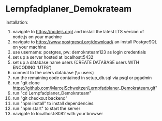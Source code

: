 # Lernpfadplaner_Demokrateam

installation:

1) navigate to https://nodejs.org/ and install the latest LTS version of node.js on your machine
2) navigate to https://www.postgresql.org/download/ an install PostgreSQL on your machine
3) use username: postgres, pw: demokrateam123 as login credentials
4) set up a server hosted at localhost:5432
5) set up a database name users (CREATE DATABASE users WITH ENCODING 'UTF8')
6) connect to the users database (\c users)
7) run the remaining code contained in setup_db.sql via psql or pgadmin 
8) run "git clone https://github.com/MarcelSchweitzer/Lernpfadplaner_Demokrateam.git"
9) run "cd Lernpfadplaner_Demokrateam"
10) run "git checkout backend"
11) run "npm install" to install dependencies
12) run "npm start" to start the server
13) navigate to localhost:8082 with your browser
